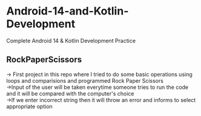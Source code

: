 # Android-14-and-Kotlin-Development
Complete Android 14 &amp; Kotlin Development Practice
## RockPaperScissors
-> First project in this repo where I tried to do some basic operations using loops and comparisions and programmed Rock Paper Scissors  
->Input of the user will be taken everytime someone tries to run the code and it will be compared with the computer's choice  
->If we enter incorrect string then it will throw an error and informs to select appropriate option  
